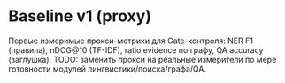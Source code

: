 # Baseline v1 (proxy)

Первые измеримые прокси-метрики для Gate-контроля: NER F1 (правила), nDCG@10 (TF-IDF), ratio evidence по графу, QA accuracy (заглушка).
TODO: заменить прокси на реальные измерители по мере готовности модулей лингвистики/поиска/графа/QA.
